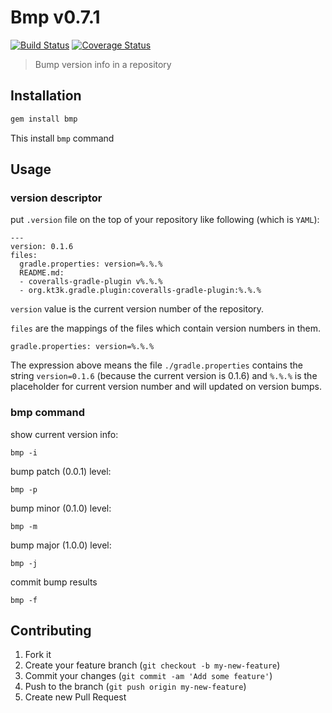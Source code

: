 # Bmp v0.7.1

[![Build Status](https://travis-ci.org/kt3k/bmp.png?branch=master)](https://travis-ci.org/kt3k/bmp) [![Coverage Status](https://coveralls.io/repos/kt3k/bmp/badge.png?branch=master)](https://coveralls.io/r/kt3k/bmp?branch=master)

> Bump version info in a repository

## Installation

```sh
gem install bmp
```

This install `bmp` command

## Usage

### version descriptor

put `.version` file on the top of your repository like following (which is `YAML`):

```
---
version: 0.1.6
files:
  gradle.properties: version=%.%.%
  README.md:
  - coveralls-gradle-plugin v%.%.%
  - org.kt3k.gradle.plugin:coveralls-gradle-plugin:%.%.%
```

`version` value is the current version number of the repository.

`files` are the mappings of the files which contain version numbers in them.

```
gradle.properties: version=%.%.%
```

The expression above means the file `./gradle.properties` contains the string `version=0.1.6` (because the current version is 0.1.6) and `%.%.%` is the placeholder for current version number and will updated on version bumps.

### bmp command

show current version info:
```
bmp -i
```


bump patch (0.0.1) level:
```
bmp -p
```


bump minor (0.1.0) level:
```
bmp -m
```


bump major (1.0.0) level:
```
bmp -j
```


commit bump results
```
bmp -f
```

## Contributing

1. Fork it
2. Create your feature branch (`git checkout -b my-new-feature`)
3. Commit your changes (`git commit -am 'Add some feature'`)
4. Push to the branch (`git push origin my-new-feature`)
5. Create new Pull Request
